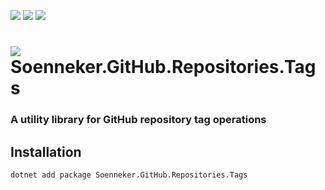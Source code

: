 [![](https://img.shields.io/nuget/v/soenneker.github.repositories.tags.svg?style=for-the-badge)](https://www.nuget.org/packages/soenneker.github.repositories.tags/)
[![](https://img.shields.io/github/actions/workflow/status/soenneker/soenneker.github.repositories.tags/publish-package.yml?style=for-the-badge)](https://github.com/soenneker/soenneker.github.repositories.tags/actions/workflows/publish-package.yml)
[![](https://img.shields.io/nuget/dt/soenneker.github.repositories.tags.svg?style=for-the-badge)](https://www.nuget.org/packages/soenneker.github.repositories.tags/)

# ![](https://user-images.githubusercontent.com/4441470/224455560-91ed3ee7-f510-4041-a8d2-3fc093025112.png) Soenneker.GitHub.Repositories.Tags
### A utility library for GitHub repository tag operations

## Installation

```
dotnet add package Soenneker.GitHub.Repositories.Tags
```
